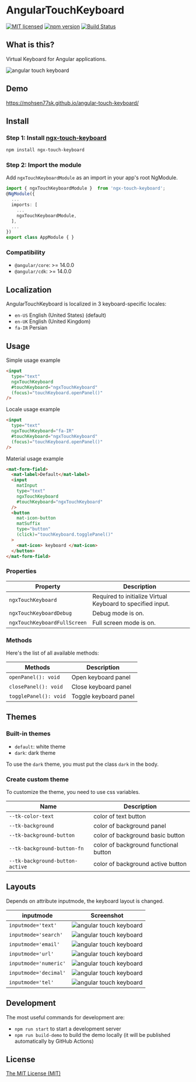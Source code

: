# AngularTouchKeyboard

[![MIT licensed](https://img.shields.io/badge/license-MIT-blue.svg)](LICENSE) [![npm version](https://badge.fury.io/js/ngx-touch-keyboard.svg)](http://badge.fury.io/js/ngx-touch-keyboard) [![Build Status](https://github.com/mohsen77sk/angular-touch-keyboard/workflows/main/badge.svg)](https://github.com/mohsen77sk/angular-touch-keyboard/actions)

## What is this?

Virtual Keyboard for Angular applications.

![angular touch keyboard](https://mohsen77sk.github.io/angular-touch-keyboard/assets/images/angularTouchKeyboard.png)

## Demo

<https://mohsen77sk.github.io/angular-touch-keyboard/>

## Install

### Step 1: Install [ngx-touch-keyboard](https://www.npmjs.com/package/ngx-touch-keyboard)

```sh
npm install ngx-touch-keyboard
```

### Step 2: Import the module

Add `ngxTouchKeyboardModule` as an import in your app's root NgModule.

```typescript
import { ngxTouchKeyboardModule }  from 'ngx-touch-keyboard';
@NgModule({
  ...
  imports: [
    ...
    ngxTouchKeyboardModule,
  ],
  ...
})
export class AppModule { }
```

### Compatibility

* `@angular/core`: >= 14.0.0
* `@angular/cdk`: >= 14.0.0

## Localization

AngularTouchKeyboard is localized in 3 keyboard-specific locales:

* `en-US` English (United States) (default)
* `en-UK` English (United Kingdom)
* `fa-IR` Persian

## Usage

Simple usage example

```html
<input
  type="text"
  ngxTouchKeyboard
  #touchKeyboard="ngxTouchKeyboard"
  (focus)="touchKeyboard.openPanel()"
/>
```

Locale usage example

```html
<input
  type="text"
  ngxTouchKeyboard="fa-IR"
  #touchKeyboard="ngxTouchKeyboard"
  (focus)="touchKeyboard.openPanel()"
/>
```

Material usage example

```html
<mat-form-field>
  <mat-label>Default</mat-label>
  <input
    matInput
    type="text"
    ngxTouchKeyboard
    #touchKeyboard="ngxTouchKeyboard"
  />
  <button
    mat-icon-button
    matSuffix
    type="button"
    (click)="touchKeyboard.togglePanel()"
  >
    <mat-icon> keyboard </mat-icon>
  </button>
</mat-form-field>
```

### Properties

| Property | Description |
| --- | --- |
| `ngxTouchKeyboard` | Required to initialize Virtual Keyboard to specified input. |
| `ngxTouchKeyboardDebug` | Debug mode is on. |
| `ngxTouchKeyboardFullScreen` | Full screen mode is on. |

### Methods

Here's the list of all available methods:

| Methods | Description |
| --- | --- |
| `openPanel(): void`   | Open keyboard panel   |
| `closePanel(): void`  | Close keyboard panel  |
| `togglePanel(): void` | Toggle keyboard panel |

## Themes

### Built-in themes

* `default`: white theme
* `dark`: dark theme

To use the `dark` theme, you must put the class `dark` in the body.

### Create custom theme

To customize the theme, you need to use css variables.

| Name | Description |
| --- | --- |
| `--tk-color-text` | color of text button |
| `--tk-background` | color of background panel |
| `--tk-background-button` | color of background basic button |
| `--tk-background-button-fn` | color of background functional button |
| `--tk-background-button-active` | color of background active button |

## Layouts

Depends on attribute inputmode, the keyboard layout is changed.

| inputmode | Screenshot |
| --- | --- |
| `inputmode='text'`    | ![angular touch keyboard](https://mohsen77sk.github.io/angular-touch-keyboard/assets/images/text.png) |
| `inputmode='search'`  | ![angular touch keyboard](https://mohsen77sk.github.io/angular-touch-keyboard/assets/images/search.png) |
| `inputmode='email'`   | ![angular touch keyboard](https://mohsen77sk.github.io/angular-touch-keyboard/assets/images/email.png) |
| `inputmode='url'`     | ![angular touch keyboard](https://mohsen77sk.github.io/angular-touch-keyboard/assets/images/url.png) |
| `inputmode='numeric'` | ![angular touch keyboard](https://mohsen77sk.github.io/angular-touch-keyboard/assets/images/number.png) |
| `inputmode='decimal'` | ![angular touch keyboard](https://mohsen77sk.github.io/angular-touch-keyboard/assets/images/decimal.png) |
| `inputmode='tel'`     | ![angular touch keyboard](https://mohsen77sk.github.io/angular-touch-keyboard/assets/images/tel.png) |

## Development

The most useful commands for development are:

* `npm run start` to start a development server
* `npm run build-demo` to build the demo locally (it will be published automatically by GitHub Actions)

## License

[The MIT License (MIT)](LICENSE)
